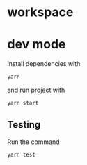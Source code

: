 # workspace
# dev mode
install dependencies with
```bash
yarn
```
and run project with
```bash
yarn start
```

## Testing
Run the command
```bash
yarn test
